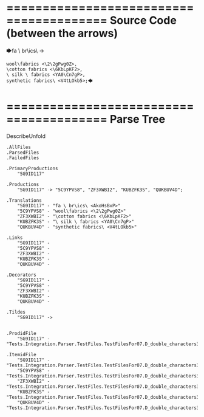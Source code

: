 ========================================
Source Code (between the arrows)
========================================

🡆fa \ br\ics\ <AkoHsBxP>->

    wool\fabrics <\2\2gPwg0Z>,
    \cotton fabrics <\6KbLpKF2>,
    \ silk \ fabrics <YA0\Cn7gP>,
    synthetic fabrics\ <V4tLOkb5>;🡄

========================================
Parse Tree
========================================
DescribeUnfold

    .AllFiles
    .ParsedFiles
    .FailedFiles

    .PrimaryProductions
        "SG9ID117" 

    .Productions
        "SG9ID117" -> "5C9YPVS8", "ZF3XWBI2", "KUBZFK3S", "QUKBUV4D";

    .Translations
        "SG9ID117" - "fa \ br\ics\ <AkoHsBxP>"
        "5C9YPVS8" - "wool\fabrics <\2\2gPwg0Z>"
        "ZF3XWBI2" - "\cotton fabrics <\6KbLpKF2>"
        "KUBZFK3S" - "\ silk \ fabrics <YA0\Cn7gP>"
        "QUKBUV4D" - "synthetic fabrics\ <V4tLOkb5>"

    .Links
        "SG9ID117" - 
        "5C9YPVS8" - 
        "ZF3XWBI2" - 
        "KUBZFK3S" - 
        "QUKBUV4D" - 

    .Decorators
        "SG9ID117" - 
        "5C9YPVS8" - 
        "ZF3XWBI2" - 
        "KUBZFK3S" - 
        "QUKBUV4D" - 

    .Tildes
        "SG9ID117" -> 


    .ProdidFile
        "SG9ID117" - "Tests.Integration.Parser.TestFiles.TestFilesFor07.D_double_characters3.ds"

    .ItemidFile
        "SG9ID117" - "Tests.Integration.Parser.TestFiles.TestFilesFor07.D_double_characters3.ds"
        "5C9YPVS8" - "Tests.Integration.Parser.TestFiles.TestFilesFor07.D_double_characters3.ds"
        "ZF3XWBI2" - "Tests.Integration.Parser.TestFiles.TestFilesFor07.D_double_characters3.ds"
        "KUBZFK3S" - "Tests.Integration.Parser.TestFiles.TestFilesFor07.D_double_characters3.ds"
        "QUKBUV4D" - "Tests.Integration.Parser.TestFiles.TestFilesFor07.D_double_characters3.ds"

